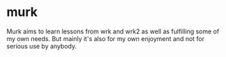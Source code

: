 # murk

Murk aims to learn lessons from wrk and wrk2 as well as fulfilling some of my
own needs. But mainly it's also for my own enjoyment and not for serious use
by anybody.
